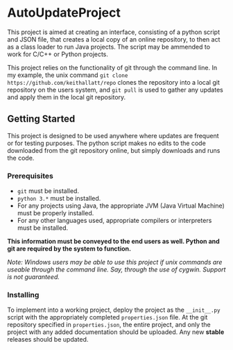 # AutoUpdateProject

This project is aimed at creating an interface, consisting of a python script and JSON file, that creates a local copy of an online repository, to then act as a class loader to run Java projects. The script may be ammended to work for C/C++ or Python projects.

This project relies on the functionality of git through the command line. In my example, the unix command `git clone https://github.com/keithallatt/repo` clones the repository into a local git repository on the users system, and `git pull` is used to gather any updates and apply them in the local git repository.

## Getting Started

This project is designed to be used anywhere where updates are frequent or for testing purposes. The python script makes no edits to the code downloaded from the git repository online, but simply downloads and runs the code.

### Prerequisites

* `git` must be installed.
* `python 3.*` must be installed.
* For any projects using Java, the appropriate JVM (Java Virtual Machine) must be properly installed.
* For any other languages used, appropriate compilers or interpreters must be installed.

**This information must be conveyed to the end users as well. Python and git are required by the system to function.**

*Note: Windows users may be able to use this project if unix commands are useable through the command line. Say, through the use of cygwin. Support is not guaranteed.*

### Installing

To implement into a working project, deploy the project as the `__init__.py` script with the appropriately completed `properties.json` file. At the git repository specified in `properties.json`, the entire project, and only the project with any added documentation should be uploaded. Any new **stable** releases should be updated. 
